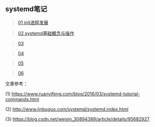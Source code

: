 ## systemd笔记 

> [01 init进程发展](https://github.com/chuanchuan11/systemd/blob/main/01%20init%E7%9A%84%E8%BF%9B%E5%8C%96.md)

> [02 systemd基础概念与操作](https://github.com/chuanchuan11/systemd/blob/main/02.%E5%9F%BA%E7%A1%80%E6%A6%82%E5%BF%B5%E4%B8%8E%E6%93%8D%E4%BD%9C.md)

> [03 ]()

> [04 ]()

> [05 ]()

> [06 ]()









文章参考：

(1) https://www.ruanyifeng.com/blog/2016/03/systemd-tutorial-commands.html

(2) http://www.jinbuguo.com/systemd/systemd.index.html

(3) https://blog.csdn.net/weixin_30894389/article/details/95682927

